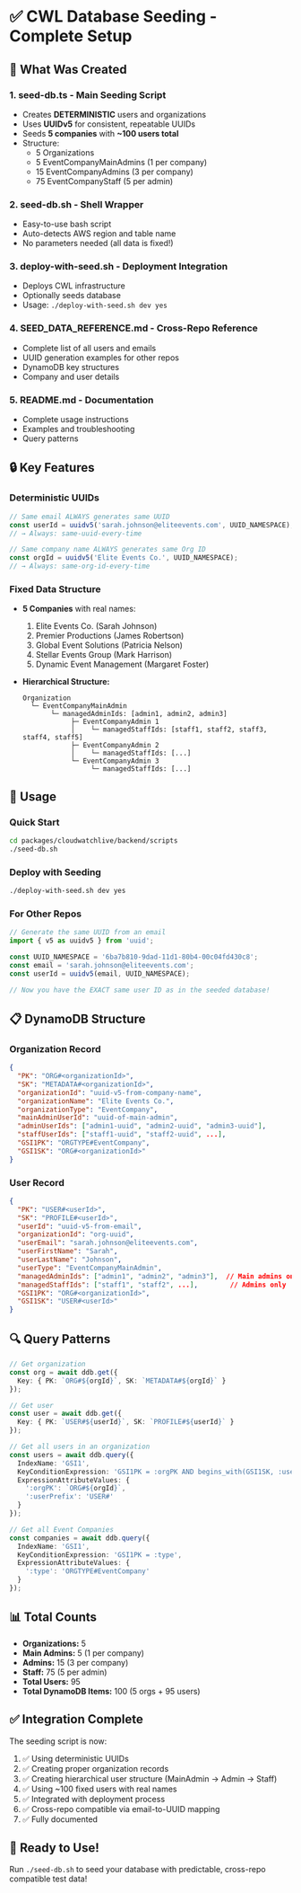 # ✅ CWL Database Seeding - Complete Setup

## 🎯 What Was Created

### 1. **seed-db.ts** - Main Seeding Script
- Creates **DETERMINISTIC** users and organizations
- Uses **UUIDv5** for consistent, repeatable UUIDs
- Seeds **5 companies** with **~100 users total**
- Structure:
  - 5 Organizations
  - 5 EventCompanyMainAdmins (1 per company)
  - 15 EventCompanyAdmins (3 per company)
  - 75 EventCompanyStaff (5 per admin)

### 2. **seed-db.sh** - Shell Wrapper
- Easy-to-use bash script
- Auto-detects AWS region and table name
- No parameters needed (all data is fixed!)

### 3. **deploy-with-seed.sh** - Deployment Integration
- Deploys CWL infrastructure
- Optionally seeds database
- Usage: `./deploy-with-seed.sh dev yes`

### 4. **SEED_DATA_REFERENCE.md** - Cross-Repo Reference
- Complete list of all users and emails
- UUID generation examples for other repos
- DynamoDB key structures
- Company and user details

### 5. **README.md** - Documentation
- Complete usage instructions
- Examples and troubleshooting
- Query patterns

## 🔒 Key Features

### Deterministic UUIDs
```typescript
// Same email ALWAYS generates same UUID
const userId = uuidv5('sarah.johnson@eliteevents.com', UUID_NAMESPACE);
// → Always: same-uuid-every-time

// Same company name ALWAYS generates same Org ID  
const orgId = uuidv5('Elite Events Co.', UUID_NAMESPACE);
// → Always: same-org-id-every-time
```

### Fixed Data Structure
- **5 Companies** with real names:
  1. Elite Events Co. (Sarah Johnson)
  2. Premier Productions (James Robertson)
  3. Global Event Solutions (Patricia Nelson)
  4. Stellar Events Group (Mark Harrison)
  5. Dynamic Event Management (Margaret Foster)

- **Hierarchical Structure:**
  ```
  Organization
    └─ EventCompanyMainAdmin
         └─ managedAdminIds: [admin1, admin2, admin3]
              ├─ EventCompanyAdmin 1
              │    └─ managedStaffIds: [staff1, staff2, staff3, staff4, staff5]
              ├─ EventCompanyAdmin 2
              │    └─ managedStaffIds: [...]
              └─ EventCompanyAdmin 3
                   └─ managedStaffIds: [...]
  ```

## 🚀 Usage

### Quick Start
```bash
cd packages/cloudwatchlive/backend/scripts
./seed-db.sh
```

### Deploy with Seeding
```bash
./deploy-with-seed.sh dev yes
```

### For Other Repos
```typescript
// Generate the same UUID from an email
import { v5 as uuidv5 } from 'uuid';

const UUID_NAMESPACE = '6ba7b810-9dad-11d1-80b4-00c04fd430c8';
const email = 'sarah.johnson@eliteevents.com';
const userId = uuidv5(email, UUID_NAMESPACE);

// Now you have the EXACT same user ID as in the seeded database!
```

## 📋 DynamoDB Structure

### Organization Record
```json
{
  "PK": "ORG#<organizationId>",
  "SK": "METADATA#<organizationId>",
  "organizationId": "uuid-v5-from-company-name",
  "organizationName": "Elite Events Co.",
  "organizationType": "EventCompany",
  "mainAdminUserId": "uuid-of-main-admin",
  "adminUserIds": ["admin1-uuid", "admin2-uuid", "admin3-uuid"],
  "staffUserIds": ["staff1-uuid", "staff2-uuid", ...],
  "GSI1PK": "ORGTYPE#EventCompany",
  "GSI1SK": "ORG#<organizationId>"
}
```

### User Record
```json
{
  "PK": "USER#<userId>",
  "SK": "PROFILE#<userId>",
  "userId": "uuid-v5-from-email",
  "organizationId": "org-uuid",
  "userEmail": "sarah.johnson@eliteevents.com",
  "userFirstName": "Sarah",
  "userLastName": "Johnson",
  "userType": "EventCompanyMainAdmin",
  "managedAdminIds": ["admin1", "admin2", "admin3"],  // Main admins only
  "managedStaffIds": ["staff1", "staff2", ...],        // Admins only
  "GSI1PK": "ORG#<organizationId>",
  "GSI1SK": "USER#<userId>"
}
```

## 🔍 Query Patterns

```typescript
// Get organization
const org = await ddb.get({
  Key: { PK: `ORG#${orgId}`, SK: `METADATA#${orgId}` }
});

// Get user
const user = await ddb.get({
  Key: { PK: `USER#${userId}`, SK: `PROFILE#${userId}` }
});

// Get all users in an organization
const users = await ddb.query({
  IndexName: 'GSI1',
  KeyConditionExpression: 'GSI1PK = :orgPK AND begins_with(GSI1SK, :userPrefix)',
  ExpressionAttributeValues: {
    ':orgPK': `ORG#${orgId}`,
    ':userPrefix': 'USER#'
  }
});

// Get all Event Companies
const companies = await ddb.query({
  IndexName: 'GSI1',
  KeyConditionExpression: 'GSI1PK = :type',
  ExpressionAttributeValues: {
    ':type': 'ORGTYPE#EventCompany'
  }
});
```

## 📊 Total Counts

- **Organizations:** 5
- **Main Admins:** 5 (1 per company)
- **Admins:** 15 (3 per company)
- **Staff:** 75 (5 per admin)
- **Total Users:** 95
- **Total DynamoDB Items:** 100 (5 orgs + 95 users)

## ✅ Integration Complete

The seeding script is now:
1. ✅ Using deterministic UUIDs
2. ✅ Creating proper organization records
3. ✅ Creating hierarchical user structure (MainAdmin → Admin → Staff)
4. ✅ Using ~100 fixed users with real names
5. ✅ Integrated with deployment process
6. ✅ Cross-repo compatible via email-to-UUID mapping
7. ✅ Fully documented

## 🎉 Ready to Use!

Run `./seed-db.sh` to seed your database with predictable, cross-repo compatible test data!
